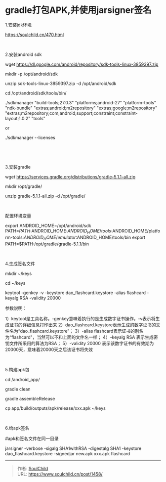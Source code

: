 # gradle打包APK,并使用jarsigner签名

<!--more-->
1.安装jdk环境

https://soulchild.cn/470.html

&nbsp;

2.安装android sdk

wget https://dl.google.com/android/repository/sdk-tools-linux-3859397.zip

mkdir -p /opt/android/sdk

unzip sdk-tools-linux-3859397.zip -d /opt/android/sdk

cd /opt/android/sdk/tools/bin/

./sdkmanager "build-tools;27.0.3" "platforms;android-27" "platform-tools" "ndk-bundle" "extras;android;m2repository" "extras;google;m2repository" "extras;m2repository;com;android;support;constraint;constraint-layout;1.0.2" "tools"

or

./sdkmanager --licenses

&nbsp;

&nbsp;

3.安装gradle

wget https://services.gradle.org/distributions/gradle-5.1.1-all.zip

mkdir /opt/gradle/

unzip gradle-5.1.1-all.zip -d /opt/gradle/

&nbsp;
<div class="cnblogs_code">

配置环境变量

export ANDROID_HOME=/opt/android/sdk
PATH=$PATH:$ANDROID_HOME:$ANDROID_HOME/tools:$ANDROID_HOME/platform-tools:$ANDROID_HOME/emulator:$ANDROID_HOME/tools/bin
export PATH=$PATH:/opt/gradle/gradle-5.1.1/bin

</div>
&nbsp;

4.生成签名文件

mkdir ~/keys

cd ~/keys

keytool -genkey -v -keystore dao_flashcard.keystore -alias flashcard -keyalg RSA -validity 20000

参数说明：

1）keytool是工具名称，-genkey意味着执行的是生成数字证书操作，-v表示将生成证书的详细信息打印出来
2）dao_flashcard.keystore表示生成的数字证书的文件名为“dao_flashcard.keystore”；
3）-alias flashcard表示证书的别名为“flashcard"，当然可以不和上面的文件名一样；
4）-keyalg RSA 表示生成密钥文件所采用的算法为RSA；
5）-validity 20000 表示该数字证书的有效期为20000天，意味着20000天之后该证书将失效

&nbsp;

5.构建apk包

cd /android_app/

gradle clean

gradle assembleRelease

cp app/build/outputs/apk/release/xxx.apk ~/keys

&nbsp;

6.给apk签名

#apk和签名文件在同一目录

jarsigner -verbose -sigalg SHA1withRSA -digestalg SHA1 -keystore dao_flashcard.keystore -signedjar new.apk xxx.apk flashcard


---

> 作者: [SoulChild](https://www.soulchild.cn)  
> URL: https://www.soulchild.cn/post/1458/  

